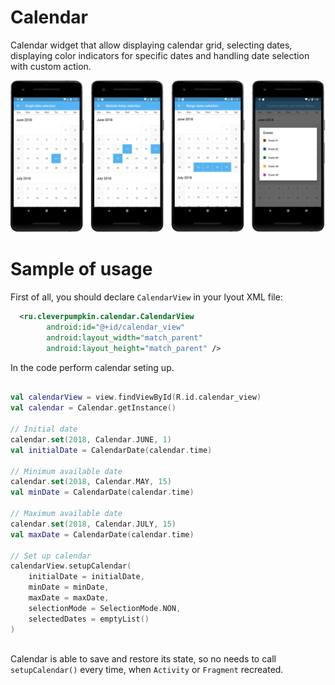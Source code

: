 # Calendar

Calendar widget that allow displaying calendar grid, selecting dates, displaying color indicators for specific dates and handling date selection with custom action.

![alt text](images/calendar.jpg)

# Sample of usage

First of all, you should declare `CalendarView` in your lyout XML file:

```xml
  <ru.cleverpumpkin.calendar.CalendarView 
        android:id="@+id/calendar_view"
        android:layout_width="match_parent"
        android:layout_height="match_parent" />
```

In the code perform calendar seting up.

```kotlin

val calendarView = view.findViewById(R.id.calendar_view)
val calendar = Calendar.getInstance()

// Initial date
calendar.set(2018, Calendar.JUNE, 1)
val initialDate = CalendarDate(calendar.time)

// Minimum available date
calendar.set(2018, Calendar.MAY, 15)
val minDate = CalendarDate(calendar.time)

// Maximum available date
calendar.set(2018, Calendar.JULY, 15)
val maxDate = CalendarDate(calendar.time)

// Set up calendar
calendarView.setupCalendar(
    initialDate = initialDate,
    minDate = minDate,
    maxDate = maxDate,
    selectionMode = SelectionMode.NON,
    selectedDates = emptyList()
)
                
```

Calendar is able to save and restore its state, so no needs to call `setupCalendar()` every time, when `Activity` or `Fragment`
recreated. 
